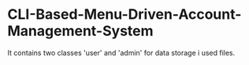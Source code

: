# CLI-Based-Menu-Driven-Account-Management-System
 It contains two classes 'user' and 'admin' for data storage i used files.

